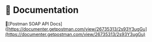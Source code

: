 # 📃 Documentation
📧[Postman SOAP API Docs]([https://documenter.getpostman.com/view/26735313/2s93Y3ugGu](https://documenter.getpostman.com/view/26735313/2s93Y3ugGu)
